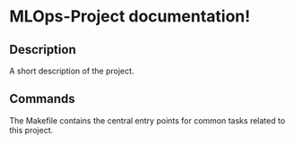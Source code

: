 # MLOps-Project documentation!

## Description

A short description of the project.

## Commands

The Makefile contains the central entry points for common tasks related to this project.

